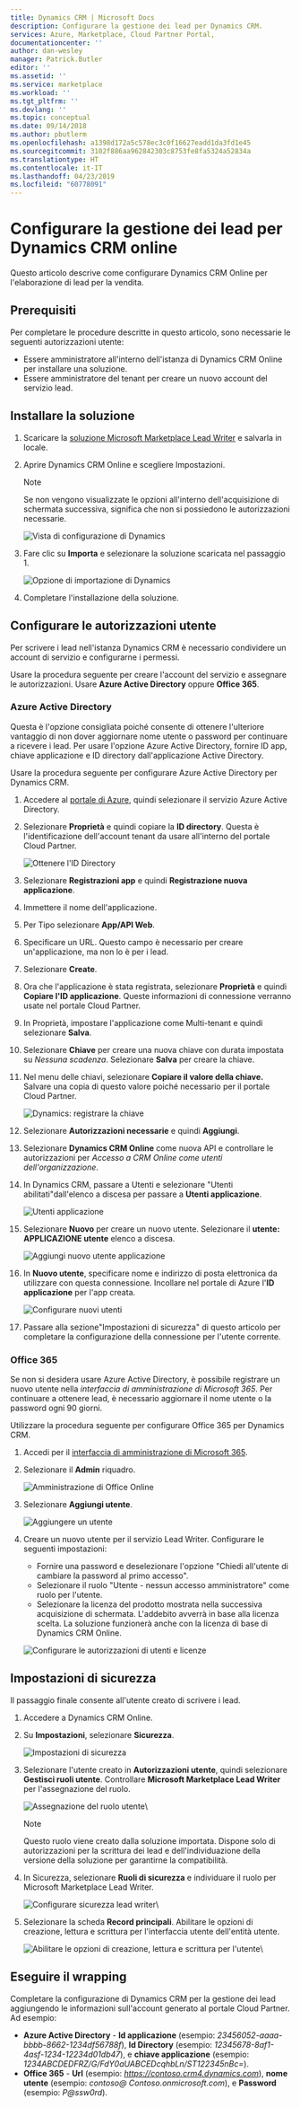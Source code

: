 ```yaml
---
title: Dynamics CRM | Microsoft Docs
description: Configurare la gestione dei lead per Dynamics CRM.
services: Azure, Marketplace, Cloud Partner Portal,
documentationcenter: ''
author: dan-wesley
manager: Patrick.Butler
editor: ''
ms.assetid: ''
ms.service: marketplace
ms.workload: ''
ms.tgt_pltfrm: ''
ms.devlang: ''
ms.topic: conceptual
ms.date: 09/14/2018
ms.author: pbutlerm
ms.openlocfilehash: a1398d172a5c578ec3c0f16627eadd1da3fd1e45
ms.sourcegitcommit: 3102f886aa962842303c8753fe8fa5324a52834a
ms.translationtype: HT
ms.contentlocale: it-IT
ms.lasthandoff: 04/23/2019
ms.locfileid: "60778091"
---
```

# <a name="configure-lead-management-for-dynamics-crm-online"></a>Configurare la gestione dei lead per Dynamics CRM online

Questo articolo descrive come configurare Dynamics CRM Online per l'elaborazione di lead per la vendita.

## <a name="prerequisites"></a>Prerequisiti

Per completare le procedure descritte in questo articolo, sono necessarie le seguenti autorizzazioni utente:
- Essere amministratore all'interno dell'istanza di Dynamics CRM Online per installare una soluzione.
- Essere amministratore del tenant per creare un nuovo account del servizio lead.

<a name="install-the-solution"></a>Installare la soluzione
--------------------

1.  Scaricare la [soluzione Microsoft Marketplace Lead Writer](https://mpsapiprodwus.blob.core.windows.net/documentation/MicrosoftMarketplacesLeadIntegrationSolution_1_0_0_0_target_CRM_6.1_managed.zip) e salvarla in locale.

2.  Aprire Dynamics CRM Online e scegliere Impostazioni.
    >[!NOTE]
    >Se non vengono visualizzate le opzioni all'interno dell'acquisizione di schermata successiva, significa che non si possiedono le autorizzazioni necessarie.
 
       ![Vista di configurazione di Dynamics](./media/cloud-partner-portal-lead-management-instructions-dynamics/crmonline1.png)

3.  Fare clic su **Importa** e selezionare la soluzione scaricata nel passaggio 1.
 
    ![Opzione di importazione di Dynamics](./media/cloud-partner-portal-lead-management-instructions-dynamics/crmonline2.png)

4.  Completare l'installazione della soluzione.

## <a name="configure-user-permissions"></a>Configurare le autorizzazioni utente

Per scrivere i lead nell'istanza Dynamics CRM è necessario condividere un account di servizio e configurarne i permessi.

Usare la procedura seguente per creare l'account del servizio e assegnare le autorizzazioni. Usare **Azure Active Directory** oppure **Office 365**.

### <a name="azure-active-directory"></a>Azure Active Directory

Questa è l'opzione consigliata poiché consente di ottenere l'ulteriore vantaggio di non dover aggiornare nome utente o password per continuare a ricevere i lead. Per usare l'opzione Azure Active Directory, fornire ID app, chiave applicazione e ID directory dall'applicazione Active Directory.

Usare la procedura seguente per configurare Azure Active Directory per Dynamics CRM.

1.  Accedere al [portale di Azure](https://portal.azure.com/), quindi selezionare il servizio Azure Active Directory.

2.  Selezionare **Proprietà** e quindi copiare la **ID directory**. Questa è l'identificazione dell'account tenant da usare all'interno del portale Cloud Partner.

    ![Ottenere l'ID Directory](./media/cloud-partner-portal-lead-management-instructions-dynamics/directoryid.png)

3.  Selezionare **Registrazioni app** e quindi **Registrazione nuova applicazione**.
4.  Immettere il nome dell'applicazione.
5.  Per Tipo selezionare **App/API Web**.
6.  Specificare un URL. Questo campo è necessario per creare un'applicazione, ma non lo è per i lead.
7. Selezionare **Create**.
8.  Ora che l'applicazione è stata registrata, selezionare **Proprietà** e quindi **Copiare l'ID applicazione**. Queste informazioni di connessione verranno usate nel portale Cloud Partner.
9.  In Proprietà, impostare l'applicazione come Multi-tenant e quindi selezionare **Salva**.

10. Selezionare **Chiave** per creare una nuova chiave con durata impostata su *Nessuna scadenza*. Selezionare **Salva** per creare la chiave. 
11. Nel menu delle chiavi, selezionare **Copiare il valore della chiave.** Salvare una copia di questo valore poiché necessario per il portale Cloud Partner.
    
    ![Dynamics: registrare la chiave](./media/cloud-partner-portal-lead-management-instructions-dynamics/registerkeys.png)
    
12. Selezionare **Autorizzazioni necessarie** e quindi **Aggiungi**. 
13. Selezionare **Dynamics CRM Online** come nuova API e controllare le autorizzazioni per *Accesso a CRM Online come utenti dell'organizzazione*.

14. In Dynamics CRM, passare a Utenti e selezionare "Utenti abilitati"dall'elenco a discesa per passare a **Utenti applicazione**.
    
    ![Utenti applicazione](./media/cloud-partner-portal-lead-management-instructions-dynamics/applicationuserfirst.PNG)

15. Selezionare **Nuovo** per creare un nuovo utente. Selezionare il **utente: APPLICAZIONE utente** elenco a discesa.
    
    ![Aggiungi nuovo utente applicazione](./media/cloud-partner-portal-lead-management-instructions-dynamics/applicationuser.PNG)

16. In **Nuovo utente**, specificare nome e indirizzo di posta elettronica da utilizzare con questa connessione. Incollare nel portale di Azure l'**ID applicazione** per l'app creata.

     ![Configurare nuovi utenti](./media/cloud-partner-portal-lead-management-instructions-dynamics/leadgencreateuser.PNG)

17. Passare alla sezione"Impostazioni di sicurezza" di questo articolo per completare la configurazione della connessione per l'utente corrente.

### <a name="office-365"></a>Office 365

Se non si desidera usare Azure Active Directory, è possibile registrare un nuovo utente nella *interfaccia di amministrazione di Microsoft 365*. Per continuare a ottenere lead, è necessario aggiornare il nome utente o la password ogni 90 giorni.

Utilizzare la procedura seguente per configurare Office 365 per Dynamics CRM.

1. Accedi per il [interfaccia di amministrazione di Microsoft 365](https://admin.microsoft.com).

2. Selezionare il **Admin** riquadro.

    ![Amministrazione di Office Online](./media/cloud-partner-portal-lead-management-instructions-dynamics/crmonline3.png)

3. Selezionare **Aggiungi utente**.

    ![Aggiungere un utente](./media/cloud-partner-portal-lead-management-instructions-dynamics/crmonline4.png)

4. Creare un nuovo utente per il servizio Lead Writer. Configurare le seguenti impostazioni:

    -   Fornire una password e deselezionare l'opzione "Chiedi all'utente di cambiare la password al primo accesso".
    -   Selezionare il ruolo "Utente - nessun accesso amministratore" come ruolo per l'utente.
    -   Selezionare la licenza del prodotto mostrata nella successiva acquisizione di schermata. L'addebito avverrà in base alla licenza scelta. La soluzione funzionerà anche con la licenza di base di Dynamics CRM Online.
    
    ![Configurare le autorizzazioni di utenti e licenze](./media/cloud-partner-portal-lead-management-instructions-dynamics/crmonline5.png)

## <a name="security-settings"></a>Impostazioni di sicurezza

Il passaggio finale consente all'utente creato di scrivere i lead.

1.  Accedere a Dynamics CRM Online.
2.  Su **Impostazioni**, selezionare **Sicurezza**.
    
    ![Impostazioni di sicurezza](./media/cloud-partner-portal-lead-management-instructions-dynamics/crmonline6.png)

3.  Selezionare l'utente creato in **Autorizzazioni utente**, quindi selezionare **Gestisci ruoli utente**. Controllare **Microsoft Marketplace Lead Writer** per l'assegnazione del ruolo.

    ![Assegnazione del ruolo utente](./media/cloud-partner-portal-lead-management-instructions-dynamics/crmonline7.png)\

    >[!NOTE]
    >Questo ruolo viene creato dalla soluzione importata. Dispone solo di autorizzazioni per la scrittura dei lead e dell'individuazione della versione della soluzione per garantirne la compatibilità.

4.  In Sicurezza, selezionare **Ruoli di sicurezza** e individuare il ruolo per Microsoft Marketplace Lead Writer.
    
    ![Configurare sicurezza lead writer](./media/cloud-partner-portal-lead-management-instructions-dynamics/crmonline10.jpg)\

5. Selezionare la scheda **Record principali**. Abilitare le opzioni di creazione, lettura e scrittura per l'interfaccia utente dell'entità utente.

    ![Abilitare le opzioni di creazione, lettura e scrittura per l'utente](./media/cloud-partner-portal-lead-management-instructions-dynamics/crmonline11.jpg)\

## <a name="wrap-up"></a>Eseguire il wrapping

Completare la configurazione di Dynamics CRM per la gestione dei lead aggiungendo le informazioni sull'account generato al portale Cloud Partner. Ad esempio: 

-   **Azure Active Directory** - **Id applicazione** (esempio: *23456052-aaaa-bbbb-8662-1234df56788f*), **Id Directory** (esempio: *12345678-8af1-4asf-1234-12234d01db47*), e **chiave applicazione** (esempio: *1234ABCDEDFRZ/G/FdY0aUABCEDcqhbLn/ST122345nBc=*).
-   **Office 365** - **Url** (esempio: *https://contoso.crm4.dynamics.com*), **nome utente** (esempio: *contoso\@ Contoso.onmicrosoft.com*), e **Password** (esempio: *P\@ssw0rd*).
